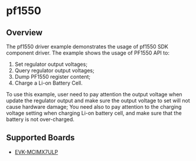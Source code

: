 # pf1550

## Overview
The pf1550 driver example demonstrates the usage of pf1550 SDK component driver.
The example shows the usage of PF1550 API to:
1. Set regulator output voltages;
2. Query regulator output voltages;
3. Dump PF1550 register content;
4. Charge a Li-on Battery Cell.

To use this example, user need to pay attention the output voltage when update the regulator
output and make sure the output voltage to set will not cause hardware damage;
You need also to pay attention to the charging voltage setting when charging Li-on battery cell,
and make sure that the battery is not over-charged.

## Supported Boards
- [EVK-MCIMX7ULP](../../../../_boards/evkmcimx7ulp/driver_examples/pf1550/example_board_readme.md)
